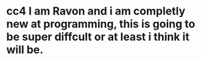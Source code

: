 # cc4 I am Ravon and i am completly new at programming, this is going to be super diffcult or at least i think it will be.
